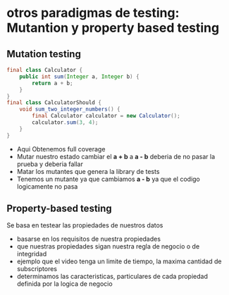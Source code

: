 # otros paradigmas de testing: Mutantion y property based testing
## Mutation testing
```java
final class Calculator {
    public int sum(Integer a, Integer b) {
        return a + b;
    }
}
final class CalculatorShould {
    void sum_two_integer_numbers() {
        final Calculator calculator = new Calculator();
        calculator.sum(3, 4);
    }
}
```
- Aqui Obtenemos full coverage
- Mutar nuestro estado cambiar el **a + b** a **a - b** deberia de no pasar la prueba y deberia fallar
- Matar los mutantes que genera la library de tests
- Tenemos un mutante ya que cambiamos **a - b** ya que el codigo logicamente no pasa
## Property-based testing
Se basa en testear las propiedades de nuestros datos
- basarse en los requisitos de nuestra propiedades
- que nuestras propiedades sigan nuestra regla de negocio o de integridad
- ejemplo que el video tenga un limite de tiempo, la maxima cantidad de subscriptores
- determinamos las caracteristicas, particulares de cada propiedad definida por la logica de negocio